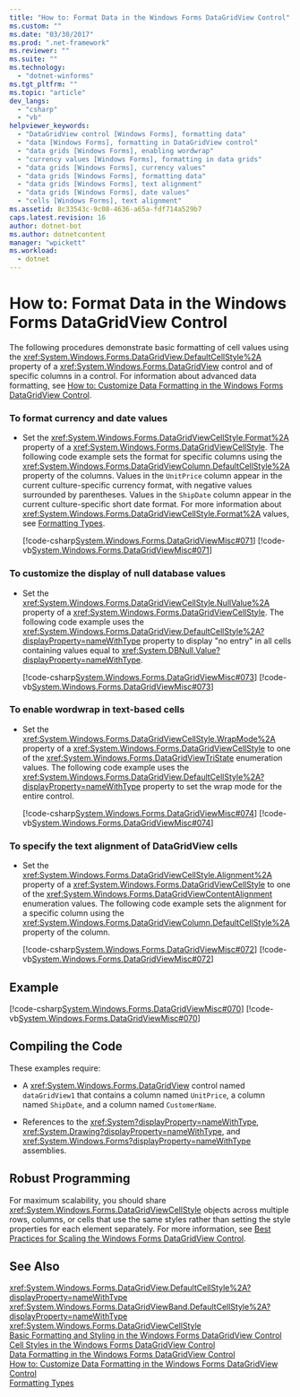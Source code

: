 ```yaml
---
title: "How to: Format Data in the Windows Forms DataGridView Control"
ms.custom: ""
ms.date: "03/30/2017"
ms.prod: ".net-framework"
ms.reviewer: ""
ms.suite: ""
ms.technology: 
  - "dotnet-winforms"
ms.tgt_pltfrm: ""
ms.topic: "article"
dev_langs: 
  - "csharp"
  - "vb"
helpviewer_keywords: 
  - "DataGridView control [Windows Forms], formatting data"
  - "data [Windows Forms], formatting in DataGridView control"
  - "data grids [Windows Forms], enabling wordwrap"
  - "currency values [Windows Forms], formatting in data grids"
  - "data grids [Windows Forms], currency values"
  - "data grids [Windows Forms], formatting data"
  - "data grids [Windows Forms], text alignment"
  - "data grids [Windows Forms], date values"
  - "cells [Windows Forms], text alignment"
ms.assetid: 8c33543c-9c08-4636-a65a-fdf714a529b7
caps.latest.revision: 16
author: dotnet-bot
ms.author: dotnetcontent
manager: "wpickett"
ms.workload: 
  - dotnet
---
```

# How to: Format Data in the Windows Forms DataGridView Control
The following procedures demonstrate basic formatting of cell values using the <xref:System.Windows.Forms.DataGridView.DefaultCellStyle%2A> property of a <xref:System.Windows.Forms.DataGridView> control and of specific columns in a control. For information about advanced data formatting, see [How to: Customize Data Formatting in the Windows Forms DataGridView Control](../../../../docs/framework/winforms/controls/how-to-customize-data-formatting-in-the-windows-forms-datagridview-control.md).  
  
### To format currency and date values  
  
-   Set the <xref:System.Windows.Forms.DataGridViewCellStyle.Format%2A> property of a <xref:System.Windows.Forms.DataGridViewCellStyle>. The following code example sets the format for specific columns using the <xref:System.Windows.Forms.DataGridViewColumn.DefaultCellStyle%2A> property of the columns. Values in the `UnitPrice` column appear in the current culture-specific currency format, with negative values surrounded by parentheses. Values in the `ShipDate` column appear in the current culture-specific short date format. For more information about <xref:System.Windows.Forms.DataGridViewCellStyle.Format%2A> values, see [Formatting Types](../../../../docs/standard/base-types/formatting-types.md).  
  
     [!code-csharp[System.Windows.Forms.DataGridViewMisc#071](../../../../samples/snippets/csharp/VS_Snippets_Winforms/System.Windows.Forms.DataGridViewMisc/CS/datagridviewmisc.cs#071)]
     [!code-vb[System.Windows.Forms.DataGridViewMisc#071](../../../../samples/snippets/visualbasic/VS_Snippets_Winforms/System.Windows.Forms.DataGridViewMisc/VB/datagridviewmisc.vb#071)]  
  
### To customize the display of null database values  
  
-   Set the <xref:System.Windows.Forms.DataGridViewCellStyle.NullValue%2A> property of a <xref:System.Windows.Forms.DataGridViewCellStyle>. The following code example uses the <xref:System.Windows.Forms.DataGridView.DefaultCellStyle%2A?displayProperty=nameWithType> property to display "no entry" in all cells containing values equal to <xref:System.DBNull.Value?displayProperty=nameWithType>.  
  
     [!code-csharp[System.Windows.Forms.DataGridViewMisc#073](../../../../samples/snippets/csharp/VS_Snippets_Winforms/System.Windows.Forms.DataGridViewMisc/CS/datagridviewmisc.cs#073)]
     [!code-vb[System.Windows.Forms.DataGridViewMisc#073](../../../../samples/snippets/visualbasic/VS_Snippets_Winforms/System.Windows.Forms.DataGridViewMisc/VB/datagridviewmisc.vb#073)]  
  
### To enable wordwrap in text-based cells  
  
-   Set the <xref:System.Windows.Forms.DataGridViewCellStyle.WrapMode%2A> property of a <xref:System.Windows.Forms.DataGridViewCellStyle> to one of the <xref:System.Windows.Forms.DataGridViewTriState> enumeration values. The following code example uses the <xref:System.Windows.Forms.DataGridView.DefaultCellStyle%2A?displayProperty=nameWithType> property to set the wrap mode for the entire control.  
  
     [!code-csharp[System.Windows.Forms.DataGridViewMisc#074](../../../../samples/snippets/csharp/VS_Snippets_Winforms/System.Windows.Forms.DataGridViewMisc/CS/datagridviewmisc.cs#074)]
     [!code-vb[System.Windows.Forms.DataGridViewMisc#074](../../../../samples/snippets/visualbasic/VS_Snippets_Winforms/System.Windows.Forms.DataGridViewMisc/VB/datagridviewmisc.vb#074)]  
  
### To specify the text alignment of DataGridView cells  
  
-   Set the <xref:System.Windows.Forms.DataGridViewCellStyle.Alignment%2A> property of a <xref:System.Windows.Forms.DataGridViewCellStyle> to one of the <xref:System.Windows.Forms.DataGridViewContentAlignment> enumeration values. The following code example sets the alignment for a specific column using the <xref:System.Windows.Forms.DataGridViewColumn.DefaultCellStyle%2A> property of the column.  
  
     [!code-csharp[System.Windows.Forms.DataGridViewMisc#072](../../../../samples/snippets/csharp/VS_Snippets_Winforms/System.Windows.Forms.DataGridViewMisc/CS/datagridviewmisc.cs#072)]
     [!code-vb[System.Windows.Forms.DataGridViewMisc#072](../../../../samples/snippets/visualbasic/VS_Snippets_Winforms/System.Windows.Forms.DataGridViewMisc/VB/datagridviewmisc.vb#072)]  
  
## Example  
 [!code-csharp[System.Windows.Forms.DataGridViewMisc#070](../../../../samples/snippets/csharp/VS_Snippets_Winforms/System.Windows.Forms.DataGridViewMisc/CS/datagridviewmisc.cs#070)]
 [!code-vb[System.Windows.Forms.DataGridViewMisc#070](../../../../samples/snippets/visualbasic/VS_Snippets_Winforms/System.Windows.Forms.DataGridViewMisc/VB/datagridviewmisc.vb#070)]  
  
## Compiling the Code  
 These examples require:  
  
-   A <xref:System.Windows.Forms.DataGridView> control named `dataGridView1` that contains a column named `UnitPrice`, a column named `ShipDate`, and a column named `CustomerName`.  
  
-   References to the <xref:System?displayProperty=nameWithType>, <xref:System.Drawing?displayProperty=nameWithType>, and <xref:System.Windows.Forms?displayProperty=nameWithType> assemblies.  
  
## Robust Programming  
 For maximum scalability, you should share <xref:System.Windows.Forms.DataGridViewCellStyle> objects across multiple rows, columns, or cells that use the same styles rather than setting the style properties for each element separately. For more information, see [Best Practices for Scaling the Windows Forms DataGridView Control](../../../../docs/framework/winforms/controls/best-practices-for-scaling-the-windows-forms-datagridview-control.md).  
  
## See Also  
 <xref:System.Windows.Forms.DataGridView.DefaultCellStyle%2A?displayProperty=nameWithType>  
 <xref:System.Windows.Forms.DataGridViewBand.DefaultCellStyle%2A?displayProperty=nameWithType>  
 <xref:System.Windows.Forms.DataGridViewCellStyle>  
 [Basic Formatting and Styling in the Windows Forms DataGridView Control](../../../../docs/framework/winforms/controls/basic-formatting-and-styling-in-the-windows-forms-datagridview-control.md)  
 [Cell Styles in the Windows Forms DataGridView Control](../../../../docs/framework/winforms/controls/cell-styles-in-the-windows-forms-datagridview-control.md)  
 [Data Formatting in the Windows Forms DataGridView Control](../../../../docs/framework/winforms/controls/data-formatting-in-the-windows-forms-datagridview-control.md)  
 [How to: Customize Data Formatting in the Windows Forms DataGridView Control](../../../../docs/framework/winforms/controls/how-to-customize-data-formatting-in-the-windows-forms-datagridview-control.md)  
 [Formatting Types](../../../../docs/standard/base-types/formatting-types.md)
